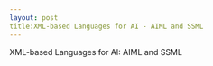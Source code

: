 ```yaml
---
layout: post
title:XML-based Languages for AI - AIML and SSML
---
```


XML-based Languages for AI: AIML and SSML
